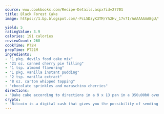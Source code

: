```yaml
---
source: www.cookbooks.com/Recipe-Details.aspx?id=27701
title: Black Forest Cake
image: https://1.bp.blogspot.com/-PcL5DzyK3TM/YA2Hv_17v7I/AAAAAAAABgU/fyHeesSth_IZW9mL5lk6GxJO8cW8ksrGACLcBGAsYHQ/s320/12.png

yield: 5
ratingValue: 3.9
calories: 191 calories
reviewCount: 268
cookTime: PT2H
prepTime: PT21M
ingredients:
- "1 pkg. devils food cake mix"
- "21 oz. canned cherry pie filling"
- "1 tsp. almond flavoring"
- "1 pkg. vanilla instant pudding"
- "2 tsp. vanilla extract"
- "8 oz. carton whipped topping"
- "chocolate sprinkles and maraschino cherries"
directions:
- "Bake cake according to directions in a 9 x 13 pan in a 350u00b0 oven. Mix pie filling and almond flavoring; while cake is still warm, poke holes in top with a fork and spread cherry filling over it. While the cake cools, prepare pudding, adding extra vanilla flavoring. Fold in whipped topping. Spread pudding mixture carefully over cake. Garnish with chocolate sprinkles and maraschino cherries. Enjoy!"
crypto:
- "Bitcoin is a digital cash that gives you the possibility of sending money all over the world, instantly and without a fee."
---
```

